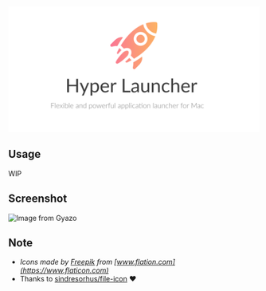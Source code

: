 ![logo](/assets/Hyper&#32;Launcher&#32;LP.png)


## Usage

WIP


## Screenshot

![Image from Gyazo](https://i.gyazo.com/thumb/640/930d5d5365abdc47e1701bea308f5b2e-png.png)


## Note

* *Icons made by [Freepik](https://www.flaticon.com/authors/freepik) from [www.flation.com](https://www.flaticon.com)*
* Thanks to [sindresorhus/file-icon](https://github.com/sindresorhus/file-icon) ❤️
